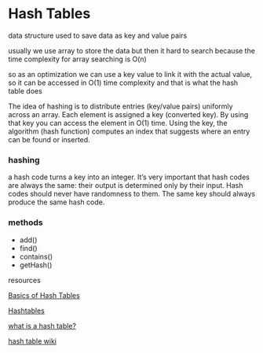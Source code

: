 # Hash Tables
data structure used to save data as key and value pairs 

usually we use array to store the data but then it hard to search because the time complexity for array searching is O(n)

so as an optimization we can use a key value to link it with the actual value, so it can be accessed in O(1) time complexity
and that is what the hash table does 

The idea of hashing is to distribute entries (key/value pairs) uniformly across an array. 
Each element is assigned a key (converted key). By using that key you can access the element in O(1) time. Using the key, the algorithm (hash function) computes an index that suggests where an entry can be found or inserted.

### hashing 
a hash code turns a key into an integer. It’s very important that hash codes are always the same:
their output is determined only by their input. Hash codes should never have randomness to them.
The same key should always produce the same hash code.

### methods 

- add()
- find()
- contains()
- getHash()


resources

[Basics of Hash Tables](https://www.hackerearth.com/practice/data-structures/hash-tables/basics-of-hash-tables/tutorial/)

[Hashtables](https://codefellows.github.io/common_curriculum/data_structures_and_algorithms/Code_401/class-30/resources/Hashtables.html)

[what is a hash table?](https://www.youtube.com/watch?v=MfhjkfocRR0)

[hash table wiki](https://en.wikipedia.org/wiki/Hash_table)